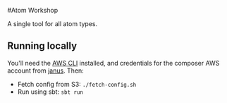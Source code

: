 #Atom Workshop

A single tool for all atom types.

## Running locally

You'll need the [AWS CLI](http://docs.aws.amazon.com/cli/latest/userguide/installing.html) installed,
and credentials for the composer AWS account from [janus](https://janus.gutools.co.uk). Then:

 - Fetch config from S3: `./fetch-config.sh`
 - Run using sbt: `sbt run`